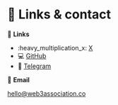 # 💬 Links & contact

🔗 **Links**

* :heavy\_multiplication\_x: [X](https://twitter.com/W3Association)
* :computer: [GitHub](https://github.com/web3association)
* 💬  [Telegram](https://t.me/W3Association)



:e-mail: **Email**&#x20;

hello@web3association.co
